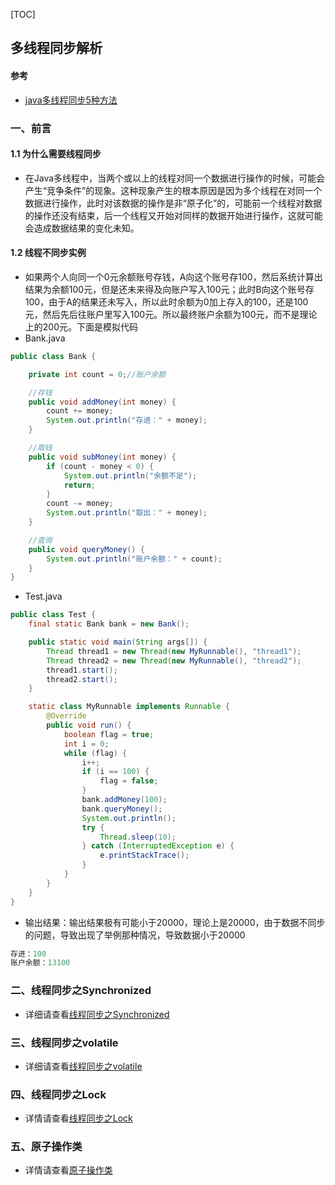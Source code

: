 [TOC]

## 多线程同步解析

#### 参考

* [java多线程同步5种方法](https://blog.csdn.net/weixin_39214481/article/details/80489586)

### 一、前言

#### 1.1 为什么需要线程同步

* 在Java多线程中，当两个或以上的线程对同一个数据进行操作的时候，可能会产生“竞争条件”的现象。这种现象产生的根本原因是因为多个线程在对同一个数据进行操作，此时对该数据的操作是非“原子化”的，可能前一个线程对数据的操作还没有结束，后一个线程又开始对同样的数据开始进行操作，这就可能会造成数据结果的变化未知。

#### 1.2 线程不同步实例

* 如果两个人向同一个0元余额账号存钱，A向这个账号存100，然后系统计算出结果为余额100元，但是还未来得及向账户写入100元；此时B向这个账号存100，由于A的结果还未写入，所以此时余额为0加上存入的100，还是100元，然后先后往账户里写入100元。所以最终账户余额为100元，而不是理论上的200元。下面是模拟代码
* Bank.java

```java
public class Bank {

    private int count = 0;//账户余额

    //存钱
    public void addMoney(int money) {
        count += money;
        System.out.println("存进：" + money);
    }

    //取钱
    public void subMoney(int money) {
        if (count - money < 0) {
            System.out.println("余额不足");
            return;
        }
        count -= money;
        System.out.println("取出：" + money);
    }

    //查询
    public void queryMoney() {
        System.out.println("账户余额：" + count);
    }
}
```

* Test.java

```java
public class Test {
    final static Bank bank = new Bank();

    public static void main(String args[]) {
        Thread thread1 = new Thread(new MyRunnable(), "thread1");
        Thread thread2 = new Thread(new MyRunnable(), "thread2");
        thread1.start();
        thread2.start();
    }

    static class MyRunnable implements Runnable {
        @Override
        public void run() {
            boolean flag = true;
            int i = 0;
            while (flag) {
                i++;
                if (i == 100) {
                    flag = false;
                }
                bank.addMoney(100);
                bank.queryMoney();
                System.out.println();
                try {
                    Thread.sleep(10);
                } catch (InterruptedException e) {
                    e.printStackTrace();
                }
            }
        }
    }
}
```

* 输出结果：输出结果极有可能小于20000，理论上是20000，由于数据不同步的问题，导致出现了举例那种情况，导致数据小于20000

```java
存进：100
账户余额：13100
```

### 二、线程同步之Synchronized

* 详细请查看[线程同步之Synchronized](必备Java知识/并发编程/锁/线程同步之Synchronized.md)

### 三、线程同步之volatile

* 详细请查看[线程同步之volatile](必备Java知识/并发编程/锁/线程同步之volatile.md)

### 四、线程同步之Lock

* 详情请查看[线程同步之Lock](必备Java知识/并发编程/Lock/线程同步之Lock.md)

### 五、原子操作类

* 详情请查看[原子操作类](必备Java知识/并发编程/原子操作类/原子操作类.md)

